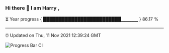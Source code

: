### Hi there 👋 I am Harry , 

⏳ Year progress { █████████████████████████▁▁▁▁▁ } 86.17 %

---

⏰ Updated on Thu, 11 Nov 2021 12:39:24 GMT

![Progress Bar CI](https://github.com/duykhang68/duykhang68/workflows/Progress%20Bar%20CI/badge.svg)
